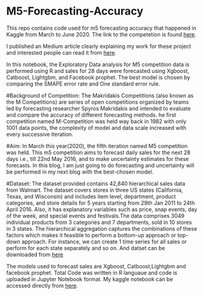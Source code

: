 # M5-Forecasting-Accuracy
This repo contains code used for m5 forecasting accuracy that happened in Kaggle from March to June 2020. The link to the competetion is found [here](https://www.kaggle.com/c/m5-forecasting-accuracy).

I published an Medium article clearly explaining my work for these project and interested people can read it from [here](https://towardsdatascience.com/m5-forecasting-accuracy-24d7f42130de).

In this notebook, the Exploratory Data analysis for M5 competition data is performed using R and sales for 28 days were forecasted using Xgboost, Catboost, Lightgbm, and Facebook prophet. The best model is chosen by comparing the SMAPE error rate and One standard error rule.

#Background of Competition:
The Makridakis Competitions (also known as the M Competitions) are series of open competitions organized by teams led by forecasting researcher Spyros Makridakis and intended to evaluate and compare the accuracy of different forecasting methods. he first competition named M-Competition was held way back in 1982 with only 1001 data points, the complexity of model and data scale increased with every successive iteration.

#Aim:
In March this year(2020), the fifth iteration named M5 competition was held. This m5 competition aims to forecast daily sales for the next 28 days i.e., till 22nd May 2016, and to make uncertainty estimates for these forecasts. In this blog, I am just going to do forecasting and uncertainty will be performed in my next blog with the best-chosen model.

#Dataset:
The dataset provided contains 42,840 hierarchical sales data from Walmart. The dataset covers stores in three US states (California, Texas, and Wisconsin) and includes item level, department, product categories, and store details for 5 years starting from 29th Jan 2011 to 24th April 2016. Also, it has explanatory variables such as price, snap events, day of the week, and special events and festivals.The data comprises 3049 individual products from 3 categories and 7 departments, sold in 10 stores in 3 states. The hierarchical aggregation captures the combinations of these factors which makes it feasible to perform a bottom-up approach or top-down approach. For instance, we can create 1 time series for all sales or perform for each state separately and so on. And datset can be downloaded from [here](https://www.kaggle.com/c/m5-forecasting-accuracy/data)



The models used to forecast sales are Xgboost, Catboost,Lightgbm and facebook prophet. Total Code was written in R languaue and code is uploaded in Jupyter Notebook format.
My kaggle notebook can be accessed directly from [here](https://www.kaggle.com/jaswanthhbadvelu/cat-xgb-lgboost-prophet).
